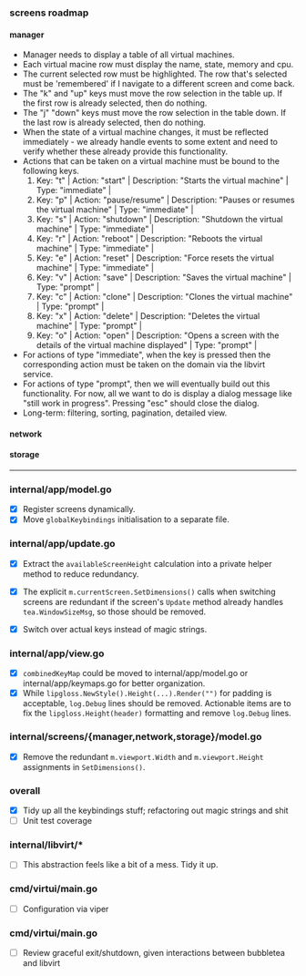 ### screens roadmap

#### manager
 - Manager needs to display a table of all virtual machines. 
 - Each virtual macine row must display the name, state, memory and cpu.
 - The current selected row must be highlighted. The row that's selected must be 'remembered' if I navigate to a different screen and come back.
 - The "k" and "up" keys must move the row selection in the table up. If the first row is already selected, then do nothing. 
 - The "j" "down" keys must move the row selection in the table down. If the last row is already selected, then do nothing.
 - When the state of a virtual machine changes, it must be reflected immediately - we already handle events to some extent and need to verify whether these already provide this functionality.
 - Actions that can be taken on a virtual machine must be bound to the following keys.
    1. Key: "t" | Action: "start" | Description: "Starts the virtual machine" | Type: "immediate" |
    2. Key: "p" | Action: "pause/resume" | Description: "Pauses or resumes the virtual machine" | Type: "immediate" |
    3. Key: "s" | Action: "shutdown" | Description: "Shutdown the virtual machine" | Type: "immediate" |
    4. Key: "r" | Action: "reboot" | Description: "Reboots the virtual machine" | Type: "immediate" |
    5. Key: "e" | Action: "reset" | Description: "Force resets the virtual machine" | Type: "immediate" |
    6. Key: "v" | Action: "save" | Description: "Saves the virtual machine" | Type: "prompt" |
    7. Key: "c" | Action: "clone" | Description: "Clones the virtual machine" | Type: "prompt" |
    8. Key: "x" | Action: "delete" | Description: "Deletes the virtual machine" | Type: "prompt" |
    9. Key: "o" | Action: "open" | Description: "Opens a screen with the details of the  virtual machine displayed" | Type: "prompt" |
 - For actions of type "immediate", when the key is pressed then the corresponding action must be taken on the domain via the libvirt service.
 - For actions of type "prompt", then we will eventually build out this functionality. For now, all we want to do is display a dialog message like "still work in progress". Pressing "esc" should close the dialog.
 - Long-term: filtering, sorting, pagination, detailed view. 

#### network

#### storage


---

### internal/app/model.go
 - [x] Register screens dynamically.
 - [x] Move `globalKeybindings` initialisation to a separate file.

### internal/app/update.go
 - [x] Extract the `availableScreenHeight` calculation into a private helper method to reduce redundancy.
 - [x] The explicit `m.currentScreen.SetDimensions()` calls when switching screens are redundant if the screen's `Update` method already handles `tea.WindowSizeMsg`, so those should be removed.
 - [x] Switch over actual keys instead of magic strings.


### internal/app/view.go
 - [x] `combinedKeyMap` could be moved to internal/app/model.go or internal/app/keymaps.go for better organization.
 - [x] While `lipgloss.NewStyle().Height(...).Render("")` for padding is acceptable, `log.Debug` lines should be removed. Actionable items are to fix the `lipgloss.Height(header)` formatting and remove `log.Debug` lines.

### internal/screens/{manager,network,storage}/model.go
 - [x] Remove the redundant `m.viewport.Width` and `m.viewport.Height` assignments in `SetDimensions()`.

### overall
 - [x] Tidy up all the keybindings stuff; refactoring out magic strings and shit
 - [ ] Unit test coverage

### internal/libvirt/*
 - [ ] This abstraction feels like a bit of a mess. Tidy it up.

### cmd/virtui/main.go
 - [ ] Configuration via viper

### cmd/virtui/main.go
 - [ ] Review graceful exit/shutdown, given interactions between bubbletea and libvirt

